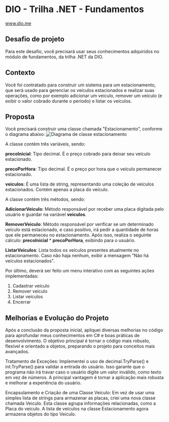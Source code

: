 # DIO - Trilha .NET - Fundamentos
www.dio.me

## Desafio de projeto
Para este desafio, você precisará usar seus conhecimentos adquiridos no módulo de fundamentos, da trilha .NET da DIO.

## Contexto
Você foi contratado para construir um sistema para um estacionamento, que será usado para gerenciar os veículos estacionados e realizar suas operações, como por exemplo adicionar um veículo, remover um veículo (e exibir o valor cobrado durante o período) e listar os veículos.

## Proposta
Você precisará construir uma classe chamada "Estacionamento", conforme o diagrama abaixo:
![Diagrama de classe estacionamento](diagrama_classe_estacionamento.png)

A classe contém três variáveis, sendo:

**precoInicial**: Tipo decimal. É o preço cobrado para deixar seu veículo estacionado.

**precoPorHora**: Tipo decimal. É o preço por hora que o veículo permanecer estacionado.

**veiculos**: É uma lista de string, representando uma coleção de veículos estacionados. Contém apenas a placa do veículo.

A classe contém três métodos, sendo:

**AdicionarVeiculo**: Método responsável por receber uma placa digitada pelo usuário e guardar na variável **veiculos**.

**RemoverVeiculo**: Método responsável por verificar se um determinado veículo está estacionado, e caso positivo, irá pedir a quantidade de horas que ele permaneceu no estacionamento. Após isso, realiza o seguinte cálculo: **precoInicial** * **precoPorHora**, exibindo para o usuário.

**ListarVeiculos**: Lista todos os veículos presentes atualmente no estacionamento. Caso não haja nenhum, exibir a mensagem "Não há veículos estacionados".

Por último, deverá ser feito um menu interativo com as seguintes ações implementadas:
1. Cadastrar veículo
2. Remover veículo
3. Listar veículos
4. Encerrar

## Melhorias e Evolução do Projeto
   
Após a conclusão da proposta inicial, apliquei diversas melhorias no código para aprofundar meus conhecimentos em C# e boas práticas de desenvolvimento. O objetivo principal é tornar o código mais robusto, flexível e orientado a objetos, preparando o projeto para conceitos mais avançados.

Tratamento de Exceções: Implementei o uso de decimal.TryParse() e int.TryParse() para validar a entrada do usuário. Isso garante que o programa não irá travar caso o usuário digite um valor inválido, como texto em vez de números. A principal vantagem é tornar a aplicação mais robusta e melhorar a experiência do usuário.

Encapsulamento e Criação de uma Classe Veiculo: Em vez de usar uma simples lista de strings para armazenar as placas, criei uma nova classe chamada Veiculo. Esta classe agrupa informações relacionadas, como a Placa do veículo. A lista de veículos na classe Estacionamento agora armazena objetos do tipo Veiculo.

